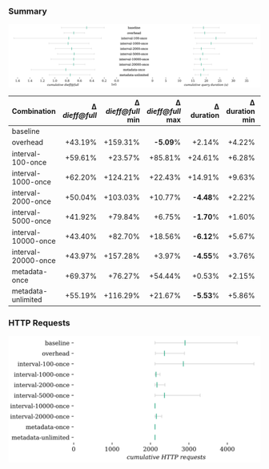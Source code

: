 ### Summary

![metrics](./metrics.svg)

| Combination | Δ *dieff@full* | Δ *dieff@full* min | Δ *dieff@full* max | Δ duration | Δ duration min | Δ duration max | Δ first result | Δ first result min | Δ first result max | Δ last result | Δ last result min | Δ last result max | Δ http requests | Δ http requests min | Δ http requests max | Queries |
| - | -: | -: | -: | -: | -: | -: | -: | -: | -: | -: | -: | -: | -: | -: | -: | -: |
| baseline |  |  |  |  |  |  |  |  |  |  |  |  |  |  |  | 39 |
| overhead | +43.19% | +159.31% | **-5.09**% | +2.14% | +4.22% | +8.87% | **-16.11**% | **-10.83**% | **-11.73**% | **-12.04**% | **-7.73**% | **-10.24**% | **-18**% | +1% | **-32**% | 39 |
| interval-100-once | +59.61% | +23.57% | +85.81% | +24.61% | +6.28% | +56.03% | +4.45% | **-3.54**% | +23.61% | +8.44% | **-0.40**% | +27.58% | **-2**% | +0% | +10% | 39 |
| interval-1000-once | +62.20% | +124.21% | +22.43% | +14.91% | +9.63% | +49.86% | +5.87% | **-9.27**% | +58.93% | +16.87% | +6.26% | +62.61% | **-26**% | +0% | **-47**% | 39 |
| interval-2000-once | +50.04% | +103.03% | +10.77% | **-4.48**% | +2.22% | **-6.92**% | **-20.24**% | **-11.43**% | **-25.66**% | **-14.74**% | **-8.30**% | **-21.00**% | **-25**% | +0% | **-44**% | 39 |
| interval-5000-once | +41.92% | +79.84% | +6.75% | **-1.70**% | +1.60% | +0.31% | **-18.20**% | **-14.32**% | **-16.46**% | **-13.11**% | **-10.52**% | **-12.23**% | **-18**% | +0% | **-23**% | 39 |
| interval-10000-once | +43.40% | +82.70% | +18.56% | **-6.12**% | +5.67% | **-17.72**% | **-21.83**% | **-11.50**% | **-33.74**% | **-16.75**% | **-9.24**% | **-27.92**% | **-27**% | +0% | **-50**% | 39 |
| interval-20000-once | +43.97% | +157.28% | +3.97% | **-4.55**% | +3.76% | **-11.41**% | **-21.55**% | **-7.92**% | **-31.94**% | **-15.64**% | **-7.13**% | **-25.52**% | **-26**% | +0% | **-46**% | 39 |
| metadata-once | +69.37% | +76.27% | +54.44% | +0.53% | +2.15% | +11.93% | **-14.07**% | **-8.77**% | **-0.85**% | **-8.84**% | **-9.83**% | +6.16% | **-27**% | +0% | **-50**% | 39 |
| metadata-unlimited | +55.19% | +116.29% | +21.67% | **-5.53**% | +5.86% | **-16.54**% | **-19.03**% | **-6.31**% | **-31.20**% | **-14.53**% | **-5.08**% | **-25.52**% | **-27**% | +0% | **-50**% | 39 |


### HTTP Requests

![http_requests](./http_requests.svg)